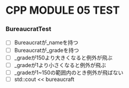 # CPP MODULE 05 TEST

### BureaucratTest
- [ ] Bureaucratが_nameを持つ
- [ ] Bureaucratが_gradeを持つ
- [ ] _gradeが150より大きくなると例外が飛ぶ
- [ ] _gradeが1より小さくなると例外が飛ぶ
- [ ] _gradeが1~150の範囲内のとき例外が飛ばない
- [ ] std::cout << bureaucraft
